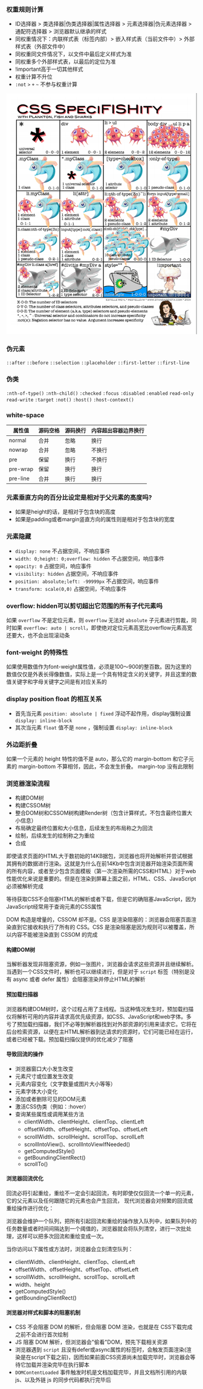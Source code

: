 ### 权重规则计算
- ID选择器 > 类选择器|伪类选择器|属性选择器 > 元素选择器|伪元素选择器 > 通配符选择器 > 浏览器默认继承的样式
- 同权重情况下：内联样式表（标签内部）> 嵌入样式表（当前文件中）> 外部样式表（外部文件中）
- 同权重同文件情况下，以文件中最后定义样式为准
- 同权重多个外部样式表，以最后的定位为准
- !important高于一切其他样式
- 权重计算不升位
- `:not` `>` `+` `~` 不参与权重计算

![css权重](../assets/img/css-basic-1.png)

### 伪元素
`::after` `::before` `::selection` `::placeholder` `::first-letter` `::first-line`

### 伪类
`:nth-of-type()` `:nth-child()` `:checked` `:focus` `:disabled` `:enabled` `read-only` `read-write` `:target` `:not()` `:host()` `:host-context()` 

### white-space
| 属性值   | 源码空格 | 源码换行 | 内容超出容器边界换行 |
| -------- | -------- | -------- | -------------------- |
| normal   | 合并     | 忽略     | 换行                 |
| nowrap   | 合并     | 忽略     | 不换行               |
| pre      | 保留     | 换行     | 不换行               |
| pre-wrap | 保留     | 换行     | 换行                 |
| pre-line | 合并     | 换行     | 换行                 |


### 元素垂直方向的百分比设定是相对于父元素的高度吗?
- 如果是height的话，是相对于包含块的高度
- 如果是padding或者margin竖直方向的属性则是相对于包含块的宽度

### 元素隐藏
- `display: none` 不占据空间，不响应事件
- `width: 0;height: 0;overflow: hidden` 不占据空间，响应事件
- `opacity: 0` 占据空间，响应事件
- `visibility: hidden` 占据空间，不响应事件
- `position: absolute;left: -99999px` 不占据空间，响应事件
- `transform: scale(0,0)` 占据空间，不响应事件

### overflow: hidden可以剪切超出它范围的所有子代元素吗
如果 `overflow` 不是定位元素，则 `overflow` 无法对 `absolute` 子元素进行剪裁，同时如果 `overflow: auto | scroll`，即使绝对定位元素高宽比overflow元素高宽还要大，也不会出现滚动条

### font-weight 的特殊性
如果使用数值作为font-weight属性值，必须是100～900的整百数。因为这里的数值仅仅是外表长得像数值，实际上是一个具有特定含义的关键字，并且这里的数值关键字和字母关键字之间是有对应关系的

### display position float 的相互关系
- 首先当元素 `position: absolute | fixed` 浮动不起作用，display强制设置 `display: inline-block`
- 其次当元素 `float` 值不是 `none` ，强制设置 `display: inline-block`

### 外边距折叠
如果一个元素的 height 特性的值不是 auto，那么它的 margin-bottom 和它子元素的 margin-bottom 不算相邻，因此，不会发生折叠。 margin-top 没有此限制

### 浏览器渲染流程
- 构建DOM树
- 构建CSSOM树
- 整合DOM树和CSSOM树构建Render树（包含计算样式，不包含最终位置大小信息）
- 布局确定最终位置和大小信息，后续发生的布局称之为回流
- 绘制，后续发生的绘制称之为重绘
- 合成

即使请求页面的HTML大于数初始的14KB据包，浏览器也将开始解析并尝试根据其拥有的数据进行渲染。这就是为什么在前14Kb中包含浏览器开始渲染页面所需的所有内容，或者至少包含页面模板（第一次渲染所需的CSS和HTML）对于web性能优化来说是重要的。但是在渲染到屏幕上面之前，HTML、CSS、JavaScript必须被解析完成
  
等待获取CSS不会阻塞HTML的解析或者下载，但是它的确阻塞JavaScript，因为JavaScript经常用于查询元素的CSS属性

DOM 构造是增量的，CSSOM 却不是。CSS 是渲染阻塞的：浏览器会阻塞页面渲染直到它接收和执行了所有的 CSS。CSS 是渲染阻塞是因为规则可以被覆盖，所以内容不能被渲染直到 CSSOM 的完成

#### 构建DOM树
当解析器发现非阻塞资源，例如一张图片，浏览器会请求这些资源并且继续解析。当遇到一个CSS文件时，解析也可以继续进行，但是对于 `script` 标签（特别是没有 async 或者 defer 属性）会阻塞渲染并停止HTML的解析

#### 预加载扫描器
浏览器构建DOM树时，这个过程占用了主线程。当这种情况发生时，预加载扫描仪将解析可用的内容并请求高优先级资源，如CSS、JavaScript和web字体。多亏了预加载扫描器，我们不必等到解析器找到对外部资源的引用来请求它。它将在后台检索资源，以便在主HTML解析器到达请求的资源时，它们可能已经在运行，或者已经被下载。预加载扫描仪提供的优化减少了阻塞

#### 导致回流的操作
- 浏览器窗口大小发生改变
- 元素尺寸或位置发生改变
- 元素内容变化（文字数量或图片大小等等）
- 元素字体大小变化
- 添加或者删除可见的DOM元素
- 激活CSS伪类（例如：:hover）
- 查询某些属性或调用某些方法
  - clientWidth、clientHeight、clientTop、clientLeft
  - offsetWidth、offsetHeight、offsetTop、offsetLeft
  - scrollWidth、scrollHeight、scrollTop、scrollLeft
  - scrollIntoView()、scrollIntoViewIfNeeded()
  - getComputedStyle()
  - getBoundingClientRect()
  - scrollTo()

#### 浏览器回流优化
回流必将引起重绘，重绘不一定会引起回流，有时即使仅仅回流一个单一的元素，它的父元素以及任何跟随它的元素也会产生回流，
现代浏览器会对频繁的回流或重绘操作进行优化：

浏览器会维护一个队列，把所有引起回流和重绘的操作放入队列中，如果队列中的任务数量或者时间间隔达到一个阈值的，浏览器就会将队列清空，进行一次批处理，这样可以把多次回流和重绘变成一次。

当你访问以下属性或方法时，浏览器会立刻清空队列：
- clientWidth、clientHeight、clientTop、clientLeft
- offsetWidth、offsetHeight、offsetTop、offsetLeft
- scrollWidth、scrollHeight、scrollTop、scrollLeft
- width、height
- getComputedStyle()
- getBoundingClientRect()

#### 浏览器对样式和脚本的阻塞机制
- CSS 不会阻塞 DOM 的解析，但会阻塞 DOM 渲染，也就是在 CSS下载完成之前不会进行首次绘制
- JS 阻塞 DOM 解析，但浏览器会"偷看"DOM，预先下载相关资源
- 浏览器遇到 `script` 且没有defer或async属性的标签时，会触发页面渲染(渲染是在script下载之前)，因而如果前面CSS资源尚未加载完毕时，浏览器会等待它加载并渲染完毕在执行脚本
- `DOMContentLoaded` 事件触发时机是文档加载完毕，并且文档所引用的内联 js、以及外链 js 的同步代码都执行完毕后

